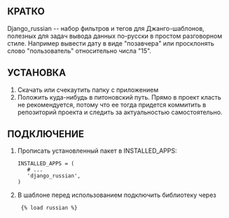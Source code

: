 ## КРАТКО

Django_russian -- набор фильтров и тегов для Джанго-шаблонов, полезных для
задач вывода данных по-русски в простом разговорном стиле. Например вывести
дату в виде "позавчера" или просклонять слово "пользователь" относительно
числа "15".

## УСТАНОВКА

1.  Скачать или счекаутить папку с приложением
2.  Положить куда-нибудь в питоновский путь. Прямо в проект класть не 
    рекомендуется, потому что ее тогда придется коммитить в репозиторий проекта
    и следить за актуальностью самостоятельно.

## ПОДКЛЮЧЕНИЕ

1.  Прописать установленный пакет в INSTALLED_APPS:

        INSTALLED_APPS = (
           # ...
           'django_russian',
        )

2. В шаблоне перед использованием подключить библиотеку через

        {% load russian %}

